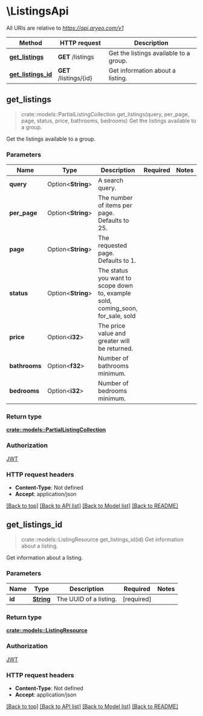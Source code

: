 # \ListingsApi

All URIs are relative to *https://api.aryeo.com/v1*

Method | HTTP request | Description
------------- | ------------- | -------------
[**get_listings**](ListingsApi.md#get_listings) | **GET** /listings | Get the listings available to a group.
[**get_listings_id**](ListingsApi.md#get_listings_id) | **GET** /listings/{id} | Get information about a listing.



## get_listings

> crate::models::PartialListingCollection get_listings(query, per_page, page, status, price, bathrooms, bedrooms)
Get the listings available to a group.

Get the listings available to a group.

### Parameters


Name | Type | Description  | Required | Notes
------------- | ------------- | ------------- | ------------- | -------------
**query** | Option<**String**> | A search query. |  |
**per_page** | Option<**String**> | The number of items per page. Defaults to 25. |  |
**page** | Option<**String**> | The requested page. Defaults to 1. |  |
**status** | Option<**String**> | The status you want to scope down to, example sold,  coming_soon,  for_sale, sold |  |
**price** | Option<**i32**> | The price value and greater will be returned. |  |
**bathrooms** | Option<**f32**> | Number of bathrooms minimum. |  |
**bedrooms** | Option<**i32**> | Number of bedrooms minimum. |  |

### Return type

[**crate::models::PartialListingCollection**](PartialListingCollection.md)

### Authorization

[JWT](../README.md#JWT)

### HTTP request headers

- **Content-Type**: Not defined
- **Accept**: application/json

[[Back to top]](#) [[Back to API list]](../README.md#documentation-for-api-endpoints) [[Back to Model list]](../README.md#documentation-for-models) [[Back to README]](../README.md)


## get_listings_id

> crate::models::ListingResource get_listings_id(id)
Get information about a listing.

Get information about a listing.

### Parameters


Name | Type | Description  | Required | Notes
------------- | ------------- | ------------- | ------------- | -------------
**id** | [**String**](.md) | The UUID of a listing. | [required] |

### Return type

[**crate::models::ListingResource**](ListingResource.md)

### Authorization

[JWT](../README.md#JWT)

### HTTP request headers

- **Content-Type**: Not defined
- **Accept**: application/json

[[Back to top]](#) [[Back to API list]](../README.md#documentation-for-api-endpoints) [[Back to Model list]](../README.md#documentation-for-models) [[Back to README]](../README.md)

